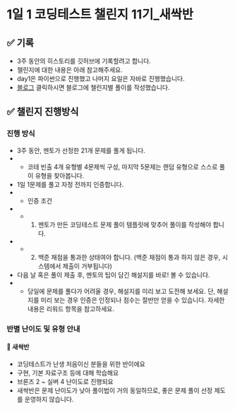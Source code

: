 # 1일 1 코딩테스트 챌린지 11기_새싹반

## ✅ 기록
- 3주 동안의 히스토리를 깃허브에 기록할려고 합니다. 
- 챌린지에 대한 내용은 아래 참고해주세요.
- day1은 파이썬으로 진행했고 나머지 요일은 자바로 진행했습니다.
- [블로그](https://gbr7780.tistory.com/category/%EC%95%8C%EA%B3%A0%EB%A6%AC%EC%A6%98%2C%20%EC%9E%90%EB%A3%8C%EA%B5%AC%EC%A1%B0) 클릭하시면 블로그에 챌린지별 풀이를 작성했습니다.

## ✅ 챌린지 진행방식
### 진행 방식
- 3주 동안, 멘토가 선정한 21개 문제를 풀게 됩니다. 
- - 코테 빈출 4개 유형별 4문제씩 구성, 마지막 5문제는 랜덤 유형으로 스스로 풀이 유형을 찾아봅니다.
- 1일 1문제를 풀고 자정 전까지 인증합니다. 
- - 인증 조건
- - 1. 멘토가 만든 코딩테스트 문제 풀이 템플릿에 맞추어 풀이를 작성해야 합니다. 
- - 2. 백준 채점을 통과한 상태여야 합니다. (백준 채점이 통과 하지 않은 경우, 시스템에서 제출이 거부됩니다)
- 다음 날 혹은 풀이 제출 후, 멘토의 팁이 담긴 해설지를 바로! 볼 수 있습니다.
- - 당일에 문제를 풀다가 어려울 경우, 해설지를 미리 보고 도전해 보세요. 단, 해설지를 미리 보는 경우 인증은 인정되나 점수는 절반만 얻을 수 있습니다. 자세한 내용은 리워드 항목을 참고하세요.
### 반별 난이도 및 유형 안내
#### 🌱 새싹반
- 코딩테스트가 난생 처음이신 분들을 위한 반이에요
- 구현, 기본 자료구조 등에 대해 학습해요
- 브론즈 2 ~ 실버 4 난이도로 진행되요
- 새싹반은 문제 난이도가 낮아 풀이법이 거의 동일하므로, 좋은 문제 풀이 선정 제도를 운영하지  않습니다.



